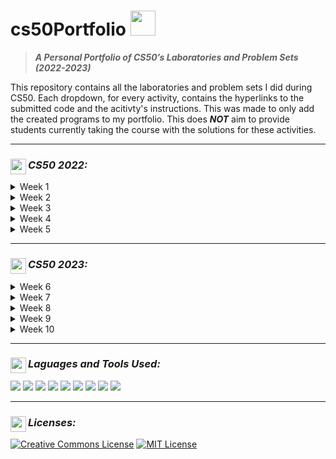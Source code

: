# cs50Portfolio <img src="https://media.giphy.com/media/gFmkpNCar7TSoauRUs/giphy.gif" width="40">
> **_A Personal Portfolio of CS50’s Laboratories and Problem Sets (2022-2023)_**

<!--- Description ---> 
This repository contains all the laboratories and problem sets I did during CS50. Each dropdown, for every activity, contains the hyperlinks to the submitted code and the acitivty's instructions. This was made to only add the created programs to my portfolio. This does **_NOT_** aim to provide students currently taking the course with the solutions for these activities.

---

<!--- Instructions ---> 
### _CS50 2022:_ <img src="https://img.icons8.com/ios/250/FFFFFF/source-code.png" width="25" align="left">

<!--- Week 1 : C ---> 
<details> <summary> Week 1 </summary>
  
<big><pre>
**PSET1** : [Hello](https://github.com/ketpadilla/cs50Portfolio/blob/master/2022/pset1/hello/hello.c) [<img src="https://img.icons8.com/ios/250/FFFFFF/info.png" width="10">](https://cs50.harvard.edu/x/2023/psets/1/hello/) | [Mario-Less](https://github.com/ketpadilla/cs50Portfolio/blob/master/2022/pset1/mario-less/mario.c) [<img src="https://img.icons8.com/ios/250/FFFFFF/info.png" width="10">](https://cs50.harvard.edu/x/2023/psets/1/mario/less/) | [Mario-More](https://github.com/ketpadilla/cs50Portfolio/blob/master/2022/pset1/mario-more/mario.c) [<img src="https://img.icons8.com/ios/250/FFFFFF/info.png" width="10">](https://cs50.harvard.edu/x/2023/psets/1/mario/more/) | [Cash](https://github.com/ketpadilla/cs50Portfolio/blob/master/2022/pset1/cash/cash.c) [<img src="https://img.icons8.com/ios/250/FFFFFF/info.png" width="10">](https://cs50.harvard.edu/x/2023/psets/1/cash/) | [Credit](https://github.com/ketpadilla/cs50Portfolio/blob/master/2022/pset1/credit/credit.c) [<img src="https://img.icons8.com/ios/250/FFFFFF/info.png" width="10">](https://cs50.harvard.edu/x/2023/psets/1/credit/)
</pre></big>
> <img src="https://img.shields.io/badge/C-00599C?style=for-the-badge&logo=c&logoColor=white">

</details>

<!--- Week 2 : C ---> 
<details> <summary> Week 2 </summary>
  
<big><pre>
**LAB2** : [Scrabble](https://github.com/ketpadilla/cs50Portfolio/blob/master/2022/lab2/scrabble/scrabble.c) [<img src="https://img.icons8.com/ios/250/FFFFFF/info.png" width="10">](https://cs50.harvard.edu/x/2023/labs/2/)
</pre></big>
<big><pre>
**PSET2** : [Readability](https://github.com/ketpadilla/cs50Portfolio/blob/master/2022/pset2/readability/readability.c) [<img src="https://img.icons8.com/ios/250/FFFFFF/info.png" width="10">](https://cs50.harvard.edu/x/2023/psets/2/readability/) | [Caesar](https://github.com/ketpadilla/cs50Portfolio/blob/master/2022/pset2/caesar/caesar.c) [<img src="https://img.icons8.com/ios/250/FFFFFF/info.png" width="10">](https://cs50.harvard.edu/x/2023/psets/2/caesar/) | [Substitution](https://github.com/ketpadilla/cs50Portfolio/blob/master/2022/pset2/substitution/substitution.c) [<img src="https://img.icons8.com/ios/250/FFFFFF/info.png" width="10">](https://cs50.harvard.edu/x/2023/psets/2/substitution/)
</pre></big>
> <img src="https://img.shields.io/badge/C-00599C?style=for-the-badge&logo=c&logoColor=white">

</details>

<!--- Week 3 : C ---> 
<details> <summary> Week 3 </summary>
  
<big><pre>
**LAB3** : [Sort](https://github.com/ketpadilla/cs50Portfolio/blob/master/2022/lab3/sort/answers.txt) [<img src="https://img.icons8.com/ios/250/FFFFFF/info.png" width="10">](https://cs50.harvard.edu/x/2023/labs/3/)
</pre></big>
<big><pre>
**PSET3** : [Plurality](https://github.com/ketpadilla/cs50Portfolio/blob/master/2022/pset3/plurality/plurality.c) [<img src="https://img.icons8.com/ios/250/FFFFFF/info.png" width="10">](https://cs50.harvard.edu/x/2023/psets/3/plurality/) | [Runoff](https://github.com/ketpadilla/cs50Portfolio/blob/master/2022/pset3/runoff/runoff.c) [<img src="https://img.icons8.com/ios/250/FFFFFF/info.png" width="10">](https://cs50.harvard.edu/x/2023/psets/3/runoff/)
</pre></big>
> <img src="https://img.shields.io/badge/C-00599C?style=for-the-badge&logo=c&logoColor=white">

</details>

<!--- Week 4 : C ---> 
<details> <summary> Week 4 </summary>
  
<big><pre>
**LAB4** : [Volume](https://github.com/ketpadilla/cs50Portfolio/blob/master/2022/lab4/volume/volume.c) [<img src="https://img.icons8.com/ios/250/FFFFFF/info.png" width="10">](https://cs50.harvard.edu/x/2023/labs/4/)
</pre></big>
<big><pre>
**PSET4** : [Recover](https://github.com/ketpadilla/cs50Portfolio/blob/master/2022/pset4/recover/recover.c) [<img src="https://img.icons8.com/ios/250/FFFFFF/info.png" width="10">](https://cs50.harvard.edu/x/2023/psets/4/recover/) | [Filter-Less](https://github.com/ketpadilla/cs50Portfolio/blob/master/2022/pset4/filter-less/filter.c) [<img src="https://img.icons8.com/ios/250/FFFFFF/info.png" width="10">](https://cs50.harvard.edu/x/2023/psets/4/filter/less/)
</pre></big>
> <img src="https://img.shields.io/badge/C-00599C?style=for-the-badge&logo=c&logoColor=white">

</details>

<!--- Week 5 : C ---> 
<details> <summary> Week 5 </summary>
  
<big><pre> 
**LAB5** : [Inheritance](https://github.com/ketpadilla/cs50Portfolio/blob/master/2022/lab5/inheritance/inheritance.c) [<img src="https://img.icons8.com/ios/250/FFFFFF/info.png" width="10">](https://cs50.harvard.edu/x/2023/labs/5/)
</pre></big>
<big><pre>
**PSET5** : [Speller](https://github.com/ketpadilla/cs50Portfolio/blob/master/2022/pset5/speller/speller.c) [<img src="https://img.icons8.com/ios/250/FFFFFF/info.png" width="10">](https://cs50.harvard.edu/x/2023/psets/5/speller/)
</pre></big>
> <img src="https://img.shields.io/badge/C-00599C?style=for-the-badge&logo=c&logoColor=white">

</details>

---

### _CS50 2023:_ <img src="https://img.icons8.com/ios/250/FFFFFF/source-code.png" width="25" align="left">

<!--- Week 6 : Python ---> 
<details> <summary> Week 6 </summary>
  
<big><pre>
**LAB6** : [World Cup](https://github.com/ketpadilla/cs50Portfolio/blob/master/2023/lab6/world-cup/tournament.py) [<img src="https://img.icons8.com/ios/250/FFFFFF/info.png" width="10">](https://cs50.harvard.edu/x/2023/labs/6/)
</pre></big>
<big><pre>
**PSET6** : [Sentimental / Hello](https://github.com/ketpadilla/cs50Portfolio/blob/master/2023/pset6/sentimental-hello/hello.py) [<img src="https://img.icons8.com/ios/250/FFFFFF/info.png" width="10">](https://cs50.harvard.edu/x/2023/psets/6/hello/) | [Sentimental / Mario-More](https://github.com/ketpadilla/cs50Portfolio/blob/master/2023/pset6/sentimental-mario-more/mario.py) [<img src="https://img.icons8.com/ios/250/FFFFFF/info.png" width="10">](https://cs50.harvard.edu/x/2023/psets/6/mario/more/) | [Sentimental / Readability](https://github.com/ketpadilla/cs50Portfolio/blob/master/2023/pset6/sentimental-readability/readability.py) [<img src="https://img.icons8.com/ios/250/FFFFFF/info.png" width="10">](https://cs50.harvard.edu/x/2023/psets/6/readability/) | [Sentimental / Credit](https://github.com/ketpadilla/cs50Portfolio/blob/master/2023/pset6/sentimental-credit/credit.py) [<img src="https://img.icons8.com/ios/250/FFFFFF/info.png" width="10">](https://cs50.harvard.edu/x/2023/psets/6/credit/)
</pre></big>
> <img src="https://img.shields.io/badge/Python-3776AB?style=for-the-badge&logo=python&logoColor=white">

</details>

<!--- Week 7 : SQL ---> 
<details> <summary> Week 7 </summary>
  
<big><pre>
**LAB7** : [Songs](https://github.com/ketpadilla/cs50Portfolio/blob/master/2023/lab7/songs/) [<img src="https://img.icons8.com/ios/250/FFFFFF/info.png" width="10">](https://cs50.harvard.edu/x/2023/labs/7/)
</pre></big>
<big><pre>
**PSET7** : [Movies](https://github.com/ketpadilla/cs50Portfolio/blob/master/2023/pset7/movies/) [<img src="https://img.icons8.com/ios/250/FFFFFF/info.png" width="10">](https://cs50.harvard.edu/x/2023/psets/7/movies/) | [Fiftyville](https://github.com/ketpadilla/cs50Portfolio/blob/master/2023/pset7/fiftyville/) [<img src="https://img.icons8.com/ios/250/FFFFFF/info.png" width="10">](https://cs50.harvard.edu/x/2023/psets/7/fiftyville/)
</pre></big>
> <img src="https://img.shields.io/badge/SQLite-07405E?style=for-the-badge&logo=sqlite&logoColor=white">

</details>

<!--- Week 8 : HTML, CSS, JavaScript ---> 
<details> <summary> Week 8 </summary>
  
<big><pre>
**LAB8** : [Trivia](https://github.com/ketpadilla/cs50Portfolio/blob/master/2023/lab8/trivia/) [<img src="https://img.icons8.com/ios/250/FFFFFF/info.png" width="10">](https://cs50.harvard.edu/x/2023/labs/8/)
</pre></big>
<big><pre>
**PSET8** : [Homepage](https://github.com/ketpadilla/cs50Portfolio/blob/master/2023/pset8/homepage/) [<img src="https://img.icons8.com/ios/250/FFFFFF/info.png" width="10">](https://cs50.harvard.edu/x/2023/psets/8/homepage/)
</pre></big>
> <img src="https://img.shields.io/badge/HTML5-E34F26?style=for-the-badge&logo=html5&logoColor=white"> <img src="https://img.shields.io/badge/CSS-1572B6?style=for-the-badge&logo=css3&logoColor=white"> <img src="https://img.shields.io/badge/JavaScript-F7DF1E?style=for-the-badge&logo=javascript&logoColor=black">

</details>

<!--- Week 9 : Flask ---> 
<details> <summary> Week 9 </summary>
  
<big><pre>
**LAB9** : [Birthdays](https://github.com/ketpadilla/cs50Portfolio/blob/master/2023/lab9/birthdays) [<img src="https://img.icons8.com/ios/250/FFFFFF/info.png" width="10">](https://cs50.harvard.edu/x/2023/labs/9/)
</pre></big>
<big><pre>
**PSET9** : [Finance](https://github.com/ketpadilla/cs50Portfolio/blob/master/2023/pset9/finance/) [<img src="https://img.icons8.com/ios/250/FFFFFF/info.png" width="10">](https://cs50.harvard.edu/x/2023/psets/9/finance/)
</pre></big>
> <img src="https://img.shields.io/badge/HTML5-E34F26?style=for-the-badge&logo=html5&logoColor=white"> <img src="https://img.shields.io/badge/CSS-1572B6?style=for-the-badge&logo=css3&logoColor=white"> <img src="https://img.shields.io/badge/JavaScript-F7DF1E?style=for-the-badge&logo=javascript&logoColor=black"> <img src="https://img.shields.io/badge/Python-3776AB?style=for-the-badge&logo=python&logoColor=white"> <img src="https://img.shields.io/badge/SQLite-07405E?style=for-the-badge&logo=sqlite&logoColor=white"> <img src="https://img.shields.io/badge/Flask-000000?style=for-the-badge&logo=flask&logoColor=white"> <img src="https://img.shields.io/badge/Jinja-B41717?style=for-the-badge&logo=jinja&logoColor=white">

</details>

<!--- Week 10 : Emoji ---> 
<details> <summary> Week 10 </summary>
  
<big><pre>
**Final Project** : [Project](https://github.com/ketpadilla/PhASLA) [<img src="https://img.icons8.com/ios/250/FFFFFF/info.png" width="10">](https://cs50.harvard.edu/x/2023/project/)
</pre></big>
> <img src="https://img.shields.io/badge/HTML5-E34F26?style=for-the-badge&logo=html5&logoColor=white"> <img src="https://img.shields.io/badge/CSS-1572B6?style=for-the-badge&logo=css3&logoColor=white"> <img src="https://img.shields.io/badge/JavaScript-F7DF1E?style=for-the-badge&logo=javascript&logoColor=black"> <img src="https://img.shields.io/badge/Python-3776AB?style=for-the-badge&logo=python&logoColor=white"> <img src="https://img.shields.io/badge/SQLite-07405E?style=for-the-badge&logo=sqlite&logoColor=white"> <img src="https://img.shields.io/badge/Flask-000000?style=for-the-badge&logo=flask&logoColor=white"> <img src="https://img.shields.io/badge/Jinja-B41717?style=for-the-badge&logo=jinja&logoColor=white"> <img src="https://img.shields.io/badge/Bootstrap-563D7C?style=for-the-badge&logo=bootstrap&logoColor=white">

</details>

---

<!--- Licenses ---> 
### _Laguages and Tools Used:_ <img src="https://img.icons8.com/ios/250/FFFFFF/info.png" width="25" align="left">

<div>
  <!--- HTML ---> 
  <img src="https://img.shields.io/badge/HTML5-E34F26?style=for-the-badge&logo=html5&logoColor=white">
  <!--- CSS ---> 
  <img src="https://img.shields.io/badge/CSS-1572B6?style=for-the-badge&logo=css3&logoColor=white">
  <!--- Javascript ---> 
  <img src="https://img.shields.io/badge/JavaScript-F7DF1E?style=for-the-badge&logo=javascript&logoColor=black">
  <!--- Python ---> 
  <img src="https://img.shields.io/badge/Python-3776AB?style=for-the-badge&logo=python&logoColor=white">
  <!--- Flask ---> 
  <img src="https://img.shields.io/badge/Flask-000000?style=for-the-badge&logo=flask&logoColor=white">
  <!--- SqLite ---> 
  <img src="https://img.shields.io/badge/SQLite-07405E?style=for-the-badge&logo=sqlite&logoColor=white">
  <!--- Bootstrap ---> 
  <img src="https://img.shields.io/badge/Bootstrap-563D7C?style=for-the-badge&logo=bootstrap&logoColor=white">
  <!--- Jinja ---> 
  <img src="https://img.shields.io/badge/Jinja-B41717?style=for-the-badge&logo=jinja&logoColor=white">
  <!--- VSCode ---> 
  <img src="https://img.shields.io/badge/Visual_Studio_Code-0078D4?style=for-the-badge&logo=visual%20studio%20code&logoColor=white">
</div>
  

---

<!--- Licenses ---> 
### _Licenses:_ <img src="https://img.icons8.com/ios/250/FFFFFF/info.png" width="25" align="left">
<a rel="license" href="http://creativecommons.org/licenses/by-nc-sa/4.0/"><img alt="Creative Commons License" style="border-width:0" src="https://i.creativecommons.org/l/by-nc-sa/4.0/88x31.png" /></a>
<a rel="license" href="https://opensource.org/licenses/MIT"><img alt="MIT License" src="https://img.shields.io/github/license/Ileriayo/markdown-badges?style=for-the-badge"></a>